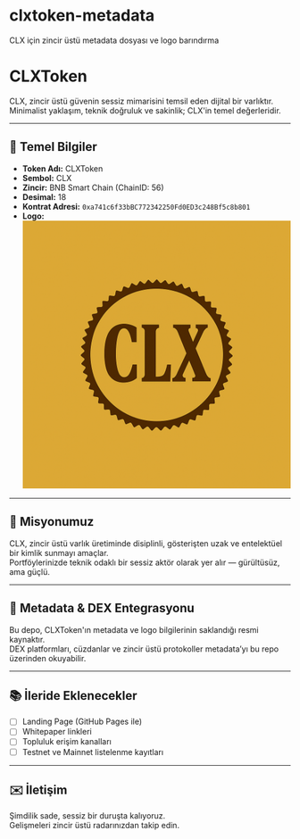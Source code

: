 # clxtoken-metadata
CLX için zincir üstü metadata dosyası ve logo barındırma

# CLXToken

CLX, zincir üstü güvenin sessiz mimarisini temsil eden dijital bir varlıktır. Minimalist yaklaşım, teknik doğruluk ve sakinlik; CLX'in temel değerleridir.

---

## 📌 Temel Bilgiler

- **Token Adı:** CLXToken  
- **Sembol:** CLX  
- **Zincir:** BNB Smart Chain (ChainID: 56)  
- **Desimal:** 18  
- **Kontrat Adresi:** `0xa741c6f33bBC772342250Fd0ED3c248Bf5c8b801`  
- **Logo:** ![CLX Logo](https://raw.githubusercontent.com/clxtoken/clxtoken-metadata/main/assets/clx-round-logo.png)

---

## 🎯 Misyonumuz

CLX, zincir üstü varlık üretiminde disiplinli, gösterişten uzak ve entelektüel bir kimlik sunmayı amaçlar.  
Portföylerinizde teknik odaklı bir sessiz aktör olarak yer alır — gürültüsüz, ama güçlü.

---

## 🔗 Metadata & DEX Entegrasyonu

Bu depo, CLXToken'ın metadata ve logo bilgilerinin saklandığı resmi kaynaktır.  
DEX platformları, cüzdanlar ve zincir üstü protokoller metadata’yı bu repo üzerinden okuyabilir.

---

## 📚 İleride Eklenecekler

- [ ] Landing Page (GitHub Pages ile)  
- [ ] Whitepaper linkleri  
- [ ] Topluluk erişim kanalları  
- [ ] Testnet ve Mainnet listelenme kayıtları

---

## ✉️ İletişim

Şimdilik sade, sessiz bir duruşta kalıyoruz.  
Gelişmeleri zincir üstü radarınızdan takip edin.
